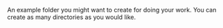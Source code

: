 An example folder you might want to create for doing your work. You can create as many directories as you would like.
